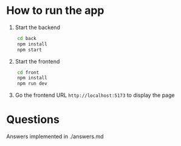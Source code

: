 # How to run the app

1. Start the backend

```bash
    cd back
    npm install
    npm start
```

2. Start the frontend

```bash
    cd front
    npm install
    npm run dev
```

3. Go the frontend URL `http://localhost:5173` to display the page

# Questions

Answers implemented in ./answers.md

